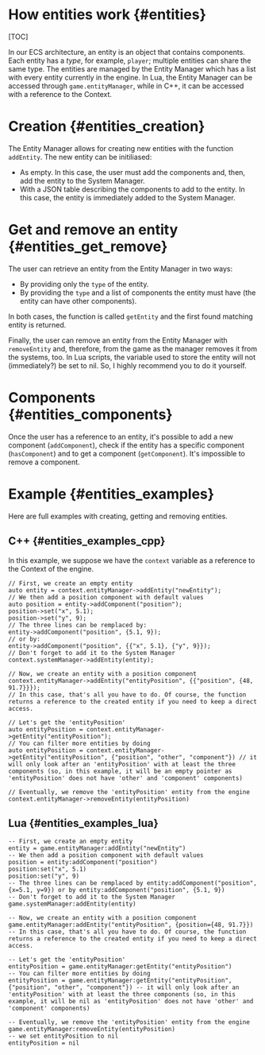 How entities work       {#entities}
======
[TOC]

In our ECS architecture, an entity is an object that contains components. Each entity has a _type_, for example, `player`; multiple entities can share the same type. The entities are managed by the Entity Manager which has a list with every entity currently in the engine. In Lua, the Entity Manager can be accessed through `game.entityManager`, while in C++, it can be accessed with a reference to the Context.

# Creation {#entities_creation}
The Entity Manager allows for creating new entities with the function `addEntity`. The new entity can be initiliased:
  - As empty. In this case, the user must add the components and, then, add the entity to the System Manager.
  - With a JSON table describing the components to add to the entity. In this case, the entity is immediately added to the System Manager.

# Get and remove an entity {#entities_get_remove}
The user can retrieve an entity from the Entity Manager in two ways:
  - By providing only the `type` of the entity.
  - By providing the `type` and a list of components the entity must have (the entity can have other components).

In both cases, the function is called `getEntity` and the first found matching entity is returned.

Finally, the user can remove an entity from the Entity Manager with `removeEntity` and, therefore, from the game as the manager removes it from the systems, too. In Lua scripts, the variable used to store the entity will not (immediately?) be set to nil. So, I highly recommend you to do it yourself.

# Components {#entities_components}
Once the user has a reference to an entity, it's possible to add a new component (`addComponent`), check if the entity has a specific component (`hasComponent`) and to get a component (`getComponent`). It's impossible to remove a component.

# Example {#entities_examples}
Here are full examples with creating, getting and removing entities.

## C++ {#entities_examples_cpp}
In this example, we suppose we have the `context` variable as a reference to the Context of the engine.
~~~{.cpp}
// First, we create an empty entity
auto entity = context.entityManager->addEntity("newEntity");
// We then add a position component with default values
auto position = entity->addComponent("position");
position->set("x", 5.1);
position->set("y", 9);
// The three lines can be remplaced by:
entity->addComponent("position", {5.1, 9});
// or by:
entity->addComponent("position", {{"x", 5.1}, {"y", 9}});
// Don't forget to add it to the System Manager
context.systemManager->addEntity(entity);

// Now, we create an entity with a position component
context.entityManager->addEntity("entityPosition", {{"position", {48, 91.7}}});
// In this case, that's all you have to do. Of course, the function returns a reference to the created entity if you need to keep a direct access.

// Let's get the 'entityPosition'
auto entityPosition = context.entityManager->getEntity("entityPosition");
// You can filter more entities by doing
auto entityPosition = context.entityManager->getEntity("entityPosition", {"position", "other", "component"}) // it will only look after an 'entityPosition' with at least the three components (so, in this example, it will be an empty pointer as 'entityPosition' does not have 'other' and 'component' components)

// Eventually, we remove the 'entityPosition' entity from the engine
context.entityManager->removeEntity(entityPosition)

~~~

## Lua {#entities_examples_lua}
~~~{.lua}
-- First, we create an empty entity
entity = game.entityManager:addEntity("newEntity")
-- We then add a position component with default values
position = entity:addComponent("position")
position:set("x", 5.1)
position:set("y", 9)
-- The three lines can be remplaced by entity:addComponent("position", {x=5.1, y=9}) or by entity:addComponent("position", {5.1, 9})
-- Don't forget to add it to the System Manager
game.systemManager:addEntity(entity)

-- Now, we create an entity with a position component
game.entityManager:addEntity("entityPosition", {position={48, 91.7}})
-- In this case, that's all you have to do. Of course, the function returns a reference to the created entity if you need to keep a direct access.

-- Let's get the 'entityPosition'
entityPosition = game.entityManager:getEntity("entityPosition")
-- You can filter more entities by doing
entityPosition = game.entityManager:getEntity("entityPosition", {"position", "other", "component"}) -- it will only look after an 'entityPosition' with at least the three components (so, in this example, it will be nil as 'entityPosition' does not have 'other' and 'component' components)

-- Eventually, we remove the 'entityPosition' entity from the engine
game.entityManager:removeEntity(entityPosition)
-- we set entityPosition to nil
entityPosition = nil
~~~